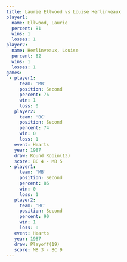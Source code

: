 ```yaml
---
title: Laurie Ellwood vs Louise Herlinveaux
player1:                   
  name: Ellwood, Laurie    
  percent: 81              
  wins: 1                  
  losses: 1                
player2:                   
  name: Herlinveaux, Louise
  percent: 82              
  wins: 1                  
  losses: 1                
games:
 - player1:          
     team: 'MB'      
     position: Second
     percent: 76     
     win: 1          
     loss: 0         
   player2:          
     team: 'BC'      
     position: Second
     percent: 74     
     win: 0          
     loss: 1         
   event: Hearts        
   year: 1987           
   draw: Round Robin(13)
   score: BC 4 - MB 5   
 - player1:          
     team: 'MB'      
     position: Second
     percent: 86     
     win: 0          
     loss: 1         
   player2:          
     team: 'BC'      
     position: Second
     percent: 90     
     win: 1          
     loss: 0         
   event: Hearts     
   year: 1987        
   draw: Playoff(19) 
   score: MB 3 - BC 9
---
```

